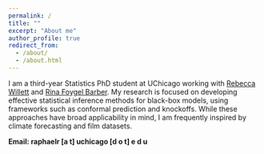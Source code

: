 ```yaml
---
permalink: /
title: ""
excerpt: "About me"
author_profile: true
redirect_from: 
  - /about/
  - /about.html
---
```


I am a third-year Statistics PhD student at UChicago working with [Rebecca Willett](https://willett.psd.uchicago.edu) and [Rina Foygel Barber](https://rinafb.github.io). My research is focused on developing effective statistical inference methods for black-box models, using frameworks such as conformal prediction and knockoffs. While these approaches have broad applicability in mind, I am frequently inspired by climate forecasting and film datasets.   

**Email: raphaelr [a t] uchicago [d o t] e d u**


